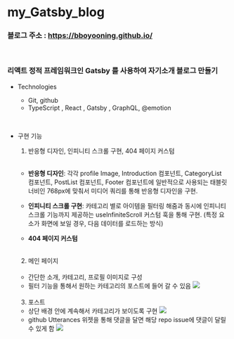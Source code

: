 # my_Gatsby_blog

### 블로그 주소 : https://bboyooning.github.io/

<br>

### 리액트 정적 프레임워크인 Gatsby 를 사용하여 자기소개 블로그 만들기

- Technologies

  - Git, github
  - TypeScript , React , Gatsby , GraphQL, @emotion

<br>

- 구현 기능

  1. 반응형 디자인, 인피니티 스크롤 구현, 404 페이지 커스텀

  <br>

  - **반응형 디자인**: 각각 profile Image, Introduction 컴포넌트, CategoryList 컴포넌트, PostList 컴포넌트, Footer 컴포넌트에 일반적으로 사용되는 태블릿 너비인 768px에 맞춰서
    미디어 쿼리를 통해 반응형 디자인을 구현.

  - **인피니티 스크롤 구현**: 카테고리 별로 아이템을 필터링 해줌과 동시에 인피니티 스크롤 기능까지 제공하는 useInfiniteScroll 커스텀 훅을 통해 구현. (특정 요소가 화면에 보일 경우, 다음 데이터를 로드하는 방식)

  - **404 페이지 커스텀**

  <br>

  2. 메인 페이지

   <br>

  - 간단한 소개, 카테고리, 프로필 이미지로 구성
  - 필터 기능을 통해서 원하는 카테고리의 포스트에 들어 갈 수 있음
    <img src="https://s3.us-west-2.amazonaws.com/secure.notion-static.com/2de7d064-6b41-4d7a-8f51-8d125d21e377/Untitled.png?X-Amz-Algorithm=AWS4-HMAC-SHA256&X-Amz-Content-Sha256=UNSIGNED-PAYLOAD&X-Amz-Credential=AKIAT73L2G45EIPT3X45%2F20220721%2Fus-west-2%2Fs3%2Faws4_request&X-Amz-Date=20220721T113457Z&X-Amz-Expires=86400&X-Amz-Signature=a7ed1ce83eea9e1a0e6f323aeef4516998e1ac5b6c4ab1fc0a72c80d2979838c&X-Amz-SignedHeaders=host&response-content-disposition=filename%20%3D%22Untitled.png%22&x-id=GetObject">

  <br>

  3. 포스트

  - 상단 배경 안에 계속해서 카테고리가 보이도록 구현
    <img src="https://s3.us-west-2.amazonaws.com/secure.notion-static.com/8bed3a1b-c0e4-43de-ba5b-b3712d58fb49/Untitled.png?X-Amz-Algorithm=AWS4-HMAC-SHA256&X-Amz-Content-Sha256=UNSIGNED-PAYLOAD&X-Amz-Credential=AKIAT73L2G45EIPT3X45%2F20220721%2Fus-west-2%2Fs3%2Faws4_request&X-Amz-Date=20220721T113546Z&X-Amz-Expires=86400&X-Amz-Signature=6fa2335eb030ef87212d917312da8b484b0b892a31d2a9c34935246a71665af9&X-Amz-SignedHeaders=host&response-content-disposition=filename%20%3D%22Untitled.png%22&x-id=GetObject">
  - github Utterances 위젯을 통해 댓글을 달면 해당 repo issue에 댓글이 달릴 수 있게 함
    <img src="https://s3.us-west-2.amazonaws.com/secure.notion-static.com/07f7afac-07ce-4d71-b49e-a1d4b8eb5c2b/Untitled.png?X-Amz-Algorithm=AWS4-HMAC-SHA256&X-Amz-Content-Sha256=UNSIGNED-PAYLOAD&X-Amz-Credential=AKIAT73L2G45EIPT3X45%2F20220721%2Fus-west-2%2Fs3%2Faws4_request&X-Amz-Date=20220721T113607Z&X-Amz-Expires=86400&X-Amz-Signature=8a399f65ef0e977974b1d82e05a51d250c4ed14f854284cd5e4312088b6a29d0&X-Amz-SignedHeaders=host&response-content-disposition=filename%20%3D%22Untitled.png%22&x-id=GetObject">
